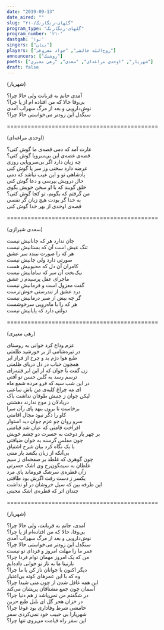 ```yaml
---
date: "2019-09-13"
date_aired: ""
slug: "گلهای-رنگارنگ/۲۱۰"
program_type: "گلهای-رنگارنگ"
program_number: '۲۱۰'
dastgah: 'نوا'
singers: ["بنان"]
players: ["روح‌الله خالقی", "جواد معروفی"]
announcers: ["روشنک"]
poets: ["شهریار", "اوحدی مراغه‌ای", "سعدی", "رهی معیری"]
draft: false
--- 
```


(شهریار)  

آمدی جانم به قربانت ولی حالا چرا؟  
بی‌وفا حالا كه من افتاده ام از پا چرا؟  
نوش‌دارویی و بعد از مرگ سهراب آمدی  
سنگدل این زودتر می‌خواستی حالا چرا؟  

============================================  

(اوحدی مراغه‌ای)  

عارت آمد كه دمی قصه‌ی ما گوش كنی؟  
قصه‌ی غصه‌ی این بی‌سروپا گوش كنی؟  
چه زیان دارد اگر بی‌سروپایی روزی  
عرضه دارد سخنی وز سر پا گوش كنی  
پادشاهی تو و این عیب نباشد كه دمی  
حال درویش بپرسی و دعا گوش كنی  
خلق گویند كه با او سخن خویش بگوی  
من گرفتم كه بگویم، تو كجا گوش كنی؟  
به خدا گر بودت هیچ زیان گر نفسی  
قصه‌ی اوحدی از بهر خدا گوش كنی  

============================================  

(سعدی شیرازی)  

جان ندارد هر که جانانیش نیست  
تنگ عیش است آن که بستانیش نیست  
هر که را صورت نبندد سر عشق  
صورتی دارد ولی جانیش نیست  
کامران آن دل که محبوبیش هست  
نیک‌بخت آن سر که سامانیش نیست  
ماجرای عقل پرسیدم ز عشق  
گفت معزول است و فرمانیش نیست  
درد عشق از تندرستی خوش‌ترست  
گر چه بیش از صبر درمانیش نیست  
هر که را با ماه‌رویی سرخوشست  
دولتی دارد که پایانیش نیست  

============================================  

(رهی معیری)  

عزم وداع کرد جوانی به روستای  
در تیر‌ه‌شامی از بر خورشید طلعتی  
طبع هوا دژم بد و چرخ از فراز ابر  
همچون حباب در دل دریای ظلمتی  
زن گفت با جوان که از این ابر فتنه‌زای  
ترسم رسد به گلبن حسن تو آفتی  
در این شب سیه که فرو مرده شمع ماه  
ای مه چراغ کلبه‌ی من باش ساعتی  
لیکن جوان ز جنبش طوفان نداشت باک  
دریادلان ز موج ندارند دهشتی  
برخاست تا برون بنهد پای زآن سرا  
کاو را دگر نبود مجال اقامتی  
سرو روان چو عزم جوان دید استوار  
افراخت قامتی که عیان شد قیامتی  
بر چهر یار دوخت به حسرت دو چشم خویش  
چون مفلس گرسنه به خوان ضیافتی  
با یک نگاه کرد بیان شرح اشتیاق  
بی‌آنکه از زبان بکشد بار منتی  
چون گوهری که غلطد بر صفحه‌ای ز سیم  
غلطان به سیمگون‌رخ وی اشک حسرتی  
زآن قطره‌ی سرشک فروماند پای مرد  
یکسر ز دست رفت اگرش بود طاقتی  
این طرفه بین که سیل خروشان در او نداشت  
چندان اثر که قطره‌ی اشک محبتی  

============================================  

(شهریار)  

آمدی، جانم به قربانت، ولی حالا چرا؟  
بی‌وفا، حالا که من افتاده‌ام از پا چرا؟  
نوش‌دارویی و بعد از مرگ سهراب آمدی  
سنگدل این زودتر می‌خواستی حالا چرا؟  
عمر ما را مهلت امروز و فردای تو نیست  
من که یک امروز مهمان توام فردا چرا؟  
نازنینا ما به ناز تو جوانی داده‌ایم  
دیگر اکنون با جوانان ناز کن با ما چرا؟  
وه که با این عمرهای کوته بی‌اعتبار  
این همه غافل شدن از چون منی شیدا چرا؟  
آسمان چون جمع مشتاقان پریشان می‌کند  
در شگفتم من نمی‌پاشد ز هم دنیا چرا؟  
در خزان هجر گل ای بلبل طبع حزین  
خامشی شرط وفاداری بود غوغا چرا؟  
شهریارا بی حبیب خود نمی‌کردی سفر  
این سفر راه قیامت می‌روی تنها چرا؟  
